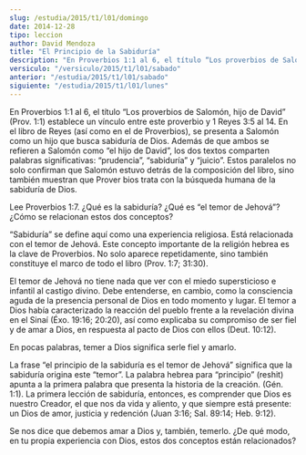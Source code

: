 ```yaml
---
slug: /estudia/2015/t1/l01/domingo
date: 2014-12-28
tipo: leccion
author: David Mendoza
title: "El Principio de la Sabiduría"
description: "En Proverbios 1:1 al 6, el título “Los proverbios de Salomón, hijo de David” (Prov. 1:1) establece un vínculo entre este proverbio y 1 Reyes 3:5 al 14. En el libro de Reyes (así como en el de Proverbios), se presenta a Salomón como un hijo que busca sabiduría de Dios. Además de que ambos se refieren a Salomón como “el hijo de David”, los dos textos comparten palabras significativas: “prudencia”, “sabiduría” y “juicio”."
versiculo: "/versiculo/2015/t1/l01/sabado"
anterior: "/estudia/2015/t1/l01/sabado"
siguiente: "/estudia/2015/t1/l01/lunes"
---
```


En Proverbios 1:1 al 6, el título “Los proverbios de Salomón, hijo de David” (Prov. 1:1) establece un vínculo entre este proverbio y 1 Reyes 3:5 al 14. En el libro de Reyes (así como en el de Proverbios), se presenta a Salomón como un hijo que busca sabiduría de Dios. Además de que ambos se refieren a Salomón como “el hijo de David”, los dos textos comparten palabras significativas: “prudencia”, “sabiduría” y “juicio”. Estos paralelos no solo confirman que Salomón estuvo detrás de la composición del libro, sino también muestran que Prover bios trata con la búsqueda humana de la sabiduría de Dios.

Lee Proverbios 1:7. ¿Qué es la sabiduría? ¿Qué es “el temor de Jehová”? ¿Cómo se relacionan estos dos conceptos?

“Sabiduría” se define aquí como una experiencia religiosa. Está relacionada con el temor de Jehová. Este concepto importante de la religión hebrea es la clave de Proverbios. No solo aparece repetidamente, sino también constituye el marco de todo el libro (Prov. 1:7; 31:30).

El temor de Jehová no tiene nada que ver con el miedo supersticioso e infantil al castigo divino. Debe entenderse, en cambio, como la consciencia aguda de la presencia personal de Dios en todo momento y lugar. El temor a Dios había caracterizado la reacción del pueblo frente a la revelación divina en el Sinaí (Éxo. 19:16; 20:20), así como explicaba su compromiso de ser fiel y de amar a Dios, en respuesta al pacto de Dios con ellos (Deut. 10:12).

En pocas palabras, temer a Dios significa serle fiel y amarlo.

La frase “el principio de la sabiduría es el temor de Jehová” significa que la sabiduría origina este “temor”. La palabra hebrea para “principio” (reshit) apunta a la primera palabra que presenta la historia de la creación. (Gén. 1:1). La primera lección de sabiduría, entonces, es comprender que Dios es nuestro Creador, el que nos da vida y aliento, y que siempre está presente: un Dios de amor, justicia y redención (Juan 3:16; Sal. 89:14; Heb. 9:12).

Se nos dice que debemos amar a Dios y, también, temerlo. ¿De qué modo, en tu propia experiencia con Dios, estos dos conceptos están relacionados?
